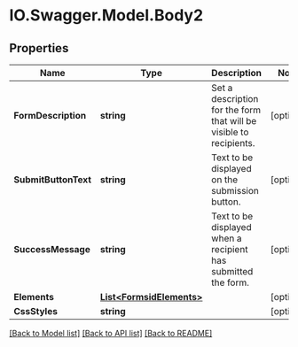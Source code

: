 # IO.Swagger.Model.Body2
## Properties

Name | Type | Description | Notes
------------ | ------------- | ------------- | -------------
**FormDescription** | **string** | Set a description for the form that will be visible to recipients.  | [optional] 
**SubmitButtonText** | **string** | Text to be displayed on the submission button. | [optional] 
**SuccessMessage** | **string** | Text to be displayed when a recipient has submitted the form.  | [optional] 
**Elements** | [**List&lt;FormsidElements&gt;**](FormsidElements.md) |  | [optional] 
**CssStyles** | **string** |  | [optional] 

[[Back to Model list]](../README.md#documentation-for-models) [[Back to API list]](../README.md#documentation-for-api-endpoints) [[Back to README]](../README.md)


